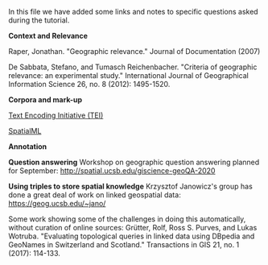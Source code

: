 In this file we have added some links and notes to specific questions asked during the tutorial.

**Context and Relevance**

Raper, Jonathan. "Geographic relevance." Journal of Documentation (2007)

De Sabbata, Stefano, and Tumasch Reichenbacher. "Criteria of geographic relevance: an experimental study." International Journal of Geographical Information Science 26, no. 8 (2012): 1495-1520.

**Corpora and mark-up**

[Text Encoding Initiative (TEI)](https://tei-c.org/)

[SpatialML](https://www.researchgate.net/publication/220147814_SpatialML_Annotation_scheme_resources_and_evaluation)

**Annotation**

**Question answering**
Workshop on geographic question answering planned for September: http://spatial.ucsb.edu/giscience-geoQA-2020

**Using triples to store spatial knowledge**
Krzysztof Janowicz's group has done a great deal of work on linked geospatial data: https://geog.ucsb.edu/~jano/

Some work showing some of the challenges in doing this automatically, without curation of online sources:
Grütter, Rolf, Ross S. Purves, and Lukas Wotruba. "Evaluating topological queries in linked data using DBpedia and GeoNames in Switzerland and Scotland." Transactions in GIS 21, no. 1 (2017): 114-133.



